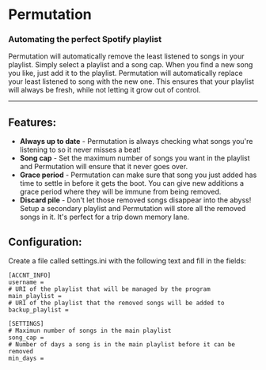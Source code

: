# Permutation
### Automating the perfect Spotify playlist

Permutation will automatically remove the least listened to songs in your playlist. Simply select a playlist and a song cap. When you find a new song you like, just add it to the playlist. Permutation will automatically replace your least listened to song with the new one. This ensures that your playlist will always be fresh, while not letting it grow out of control.

___

## Features:
* **Always up to date** - Permutation is always checking what songs you're listening to so it never misses a beat!
* **Song cap** - Set the maximum number of songs you want in the playlist and Permutation will ensure that it never goes over.
* **Grace period** - Permutation can make sure that song you just added has time to settle in before it gets the boot. You can give new additions a grace period where they will be immune from being removed.
* **Discard pile** - Don't let those removed songs disappear into the abyss! Setup a secondary playlist and Permutation will store all the removed songs in it. It's perfect for a trip down memory lane.

## Configuration:
Create a file called settings.ini with the following text and fill in the fields:
```
[ACCNT_INFO]
username = 
# URI of the playlist that will be managed by the program
main_playlist = 
# URI of the playlist that the removed songs will be added to
backup_playlist = 

[SETTINGS]
# Maximun number of songs in the main playlist
song_cap = 
# Number of days a song is in the main playlist before it can be removed
min_days = 
```
